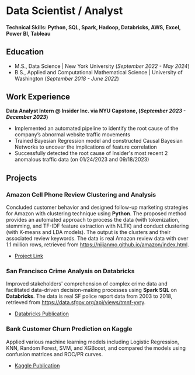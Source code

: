 # Data Scientist / Analyst

#### Technical Skills: Python, SQL, Spark, Hadoop, Databricks, AWS, Excel, Power BI, Tableau

## Education
- M.S., Data Science | New York University (_September 2022 - May 2024_)		        		
- B.S., Applied and Computational Mathematical Science | University of Washington (_September 2018 - June 2022_)

## Work Experience
**Data Analyst Intern @ Insider Inc. via NYU Capstone, (_September 2023 - December 2023_)**
- Implemented an automated pipeline to identify the root cause of the company’s abnormal website traffic movements
- Trained Bayesian Regression model and constructed Causal Bayesian Networks to uncover the implications of feature correlation
- Successfully detected the root cause of Insider's most recent 2 anomalous traffic data (on 01/24/2023 and 09/18/2023)

## Projects
### Amazon Cell Phone Review Clustering and Analysis

Concluded customer behavior and designed follow-up marketing strategies for Amazon with clustering technique using **Python**. The proposed method provides an automated approach to process the data (with tokenization, stemming, and TF-IDF feature extraction with NLTK) and conduct clustering (with K-means and LDA models). The output is the clusters and their associated review keywords. The data is real Amazon review data with over 1.1 million rows, retrieved from https://nijianmo.github.io/amazon/index.html.
- [Project Link](https://github.com/shrimp0000/Data-Science-Project/blob/main/cell_phone_review_clustering.ipynb)


### San Francisco Crime Analysis on Databricks

Improved stakeholders' comprehension of complex crime data and facilitated data-driven decision-making processes using **Spark SQL** on **Databricks**. The data is real SF police report data from 2003 to 2018, retrieved from https://data.sfgov.org/api/views/tmnf-yvry.
- [Databricks Publication](https://databricks-prod-cloudfront.cloud.databricks.com/public/4027ec902e239c93eaaa8714f173bcfc/5419472383784893/3528573267811368/7595568558102369/latest.html)


### Bank Customer Churn Prediction on Kaggle

Applied various machine learning models including Logistic Regression, KNN, Random Forest, SVM, and XGBoost, and compared the models using confusion matrices and ROC/PR curves.
- [Kaggle Publication](https://www.kaggle.com/code/linastianbao/bank-churn-prediction/notebook)
